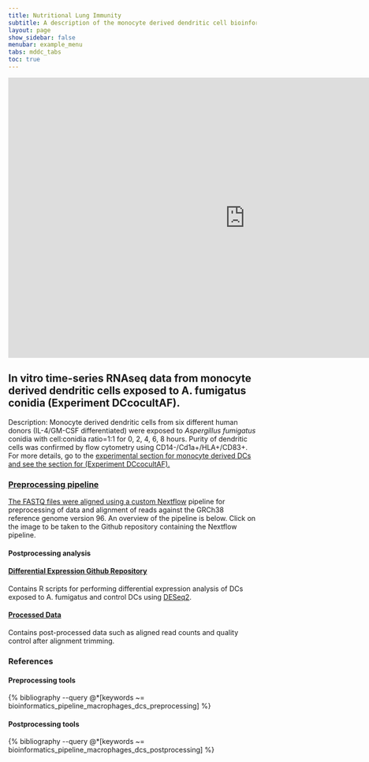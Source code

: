 ```yaml
---
title: Nutritional Lung Immunity
subtitle: A description of the monocyte derived dendritic cell bioinformatics pipelines.
layout: page
show_sidebar: false
menubar: example_menu
tabs: mddc_tabs
toc: true
---
```

<iframe src="https://docs.google.com/presentation/d/e/2PACX-1vS-7sukYI9nTrDRvtI2wMX3I7ngEjLtCS-CJgnloUTDalAstCdHhwwNOJqdtf_qRIobCliy-ixDwDBY/embed?start=false&loop=false&delayms=60000&slide=3" frameborder="0" width="960" height="569" allowfullscreen="true" mozallowfullscreen="true" webkitallowfullscreen="true"></iframe>

## __In vitro__ time-series RNAseq data from monocyte derived dendritic cells exposed to A. fumigatus conidia (Experiment DCcocultAF).
Description: Monocyte derived dendritic cells from six different human donors (IL-4/GM-CSF differentiated) were exposed to _Aspergillus fumigatus_ conidia with cell:conidia ratio=1:1 for 0, 2, 4, 6, 8 hours. Purity of dendritic cells was confirmed by flow cytometry using CD14-/Cd1a+/HLA+/CD83+. For more details, go to the <a href="{{ site.baseurl }}{% link model/mddc/mddc_experimental.md %}"> experimental section for monocyte derived DCs and see the section for (Experiment DCcocultAF).

### Preprocessing pipeline
The FASTQ files were aligned using a custom [Nextflow](https://www.nextflow.io/) pipeline for preprocessing of data and alignment of reads against the GRCh38 reference genome version 96.  An overview of the pipeline is below. Click on the image to be taken to the Github repository containing the Nextflow pipeline.


#### Postprocessing analysis


#### [Differential Expression Github Repository](https://github.com/NutritionalLungImmunity/NLI_response_to_Aspergillus_fumigatus_omics_data_analysis/DCvsM_response_to_AF_analysis)
Contains R scripts for performing differential expression analysis of DCs exposed to A. fumigatus and control DCs using [DESeq2](https://bioconductor.org/packages/release/bioc/html/DESeq2.html).

#### [Processed Data](https://data.nutritionallungimmunity.org/#collection/5d69826fef2e2603553c5677/folder/5d939bcdef2e2603553c56c7)
Contains post-processed data such as aligned read counts and quality control after alignment trimming.


### References

#### Preprocessing tools
{% bibliography --query @*[keywords ~= bioinformatics_pipeline_macrophages_dcs_preprocessing] %}

#### Postprocessing tools
{% bibliography --query @*[keywords ~= bioinformatics_pipeline_macrophages_dcs_postprocessing] %}
